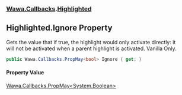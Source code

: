 ### [Wawa.Callbacks](Wawa.Callbacks.md 'Wawa.Callbacks').[Highlighted](Highlighted.md 'Wawa.Callbacks.Highlighted')

## Highlighted.Ignore Property

Gets the value that if true, the highlight would only activate directly: it  
will not be activated when a parent highlight is activated. Vanilla Only.

```csharp
public Wawa.Callbacks.PropMay<bool> Ignore { get; }
```

#### Property Value
[Wawa.Callbacks.PropMay&lt;](PropMay{T}.md 'Wawa.Callbacks.PropMay<T>')[System.Boolean](https://docs.microsoft.com/en-us/dotnet/api/System.Boolean 'System.Boolean')[&gt;](PropMay{T}.md 'Wawa.Callbacks.PropMay<T>')